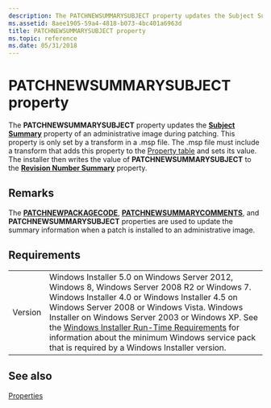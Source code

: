 ```yaml
---
description: The PATCHNEWSUMMARYSUBJECT property updates the Subject Summary property of an administrative image during patching.
ms.assetid: 8aee1905-59a4-4818-b073-4bc401a6963d
title: PATCHNEWSUMMARYSUBJECT property
ms.topic: reference
ms.date: 05/31/2018
---
```


# PATCHNEWSUMMARYSUBJECT property

The **PATCHNEWSUMMARYSUBJECT** property updates the [**Subject Summary**](subject-summary.md) property of an administrative image during patching. This property is only set by a transform in a .msp file. The .msp file must include a transform that adds this property to the [Property table](property-table.md) and sets its value. The installer then writes the value of **PATCHNEWSUMMARYSUBJECT** to the [**Revision Number Summary**](revision-number-summary.md) property.

## Remarks

The [**PATCHNEWPACKAGECODE**](patchnewpackagecode.md), [**PATCHNEWSUMMARYCOMMENTS**](patchnewsummarycomments.md), and **PATCHNEWSUMMARYSUBJECT** properties are used to update the summary information when a patch is installed to an administrative image.

## Requirements



|                    |                                                                                                                                                                                                                                                                                                                                                                                                                                                  |
|--------------------|--------------------------------------------------------------------------------------------------------------------------------------------------------------------------------------------------------------------------------------------------------------------------------------------------------------------------------------------------------------------------------------------------------------------------------------------------|
| Version<br/> | Windows Installer 5.0 on Windows Server 2012, Windows 8, Windows Server 2008 R2 or Windows 7. Windows Installer 4.0 or Windows Installer 4.5 on Windows Server 2008 or Windows Vista. Windows Installer on Windows Server 2003 or Windows XP. See the [Windows Installer Run-Time Requirements](windows-installer-portal.md) for information about the minimum Windows service pack that is required by a Windows Installer version.<br/> |



## See also

<dl> <dt>

[Properties](properties.md)
</dt> </dl>

 

 




